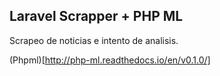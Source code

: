 ## Laravel Scrapper + PHP ML

Scrapeo de noticias e intento de analisis.

(Phpml)[http://php-ml.readthedocs.io/en/v0.1.0/]
